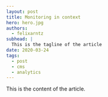 ```yaml
---
layout: post
title: Monitoring in context
hero: hero.jpg
authors:
  - felixarntz
subhead: |
  This is the tagline of the article
date: 2020-03-24
tags:
  - post
  - cms
  - analytics
---
```


This is the content of the article.

[collection]: /wordpress
